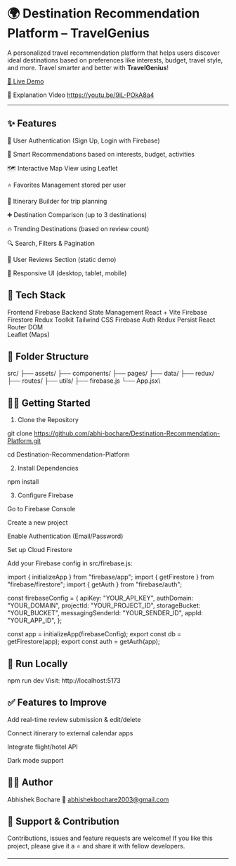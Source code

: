 # 🌍 Destination Recommendation Platform – TravelGenius

A personalized travel recommendation platform that helps users discover ideal destinations based on preferences like interests, budget, travel style, and more. Travel smarter and better with **TravelGenius**!

[🚀 Live Demo](https://dest-recommendation.netlify.app/) 

🎥 Explanation Video <https://youtu.be/9iL-POkA8a4>

---

## ✨ Features

🔐 User Authentication (Sign Up, Login with Firebase)

🧠 Smart Recommendations based on interests, budget, activities

🗺️ Interactive Map View using Leaflet

⭐ Favorites Management stored per user

📌 Itinerary Builder for trip planning

➕ Destination Comparison (up to 3 destinations)

🔥 Trending Destinations (based on review count)

🔍 Search, Filters & Pagination

💬 User Reviews Section (static demo)

📱 Responsive UI (desktop, tablet, mobile)

## 🧪 Tech Stack
Frontend	Firebase Backend	State Management
React + Vite	Firebase Firestore	Redux Toolkit
Tailwind CSS	Firebase Auth	Redux Persist
React Router DOM		
Leaflet (Maps)		

## 📁 Folder Structure

src/
├── assets/
├── components/
├── pages/
├── data/
├── redux/
├── routes/
├── utils/
├── firebase.js
└── App.jsx\

## 🧑‍💻 Getting Started


1. Clone the Repository
   
git clone https://github.com/abhi-bochare/Destination-Recommendation-Platform.git

cd Destination-Recommendation-Platform

2. Install Dependencies

npm install

3. Configure Firebase
   
Go to Firebase Console

Create a new project

Enable Authentication (Email/Password)

Set up Cloud Firestore

Add your Firebase config in src/firebase.js:

import { initializeApp } from "firebase/app";
import { getFirestore } from "firebase/firestore";
import { getAuth } from "firebase/auth";

const firebaseConfig = {
  apiKey: "YOUR_API_KEY",
  authDomain: "YOUR_DOMAIN",
  projectId: "YOUR_PROJECT_ID",
  storageBucket: "YOUR_BUCKET",
  messagingSenderId: "YOUR_SENDER_ID",
  appId: "YOUR_APP_ID",
};

const app = initializeApp(firebaseConfig);
export const db = getFirestore(app);
export const auth = getAuth(app);

## 🚀 Run Locally

npm run dev
Visit: http://localhost:5173

## ✅ Features to Improve

 Add real-time review submission & edit/delete

 Connect itinerary to external calendar apps

 Integrate flight/hotel API

 Dark mode support

## 🧑‍🎓 Author

Abhishek Bochare
📧 abhishekbochare2003@gmail.com

## 🙌 Support & Contribution

Contributions, issues and feature requests are welcome!
If you like this project, please give it a ⭐️ and share it with fellow developers.



---
